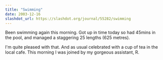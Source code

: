 ```yaml
---
title: "Swimming"
date: 2003-12-16
slashdot_url: https://slashdot.org/journal/55282/swimming
---
```


<p>Been swimming again this morning. Got up in time today so had 45mins in the pool, and managed a staggering 25 lengths (625 metres).</p>
<p>I'm quite pleased with that. And as usual celebrated with a cup of tea in the local cafe. This morning I was joined by my gorgeous assistant, R.</p>

